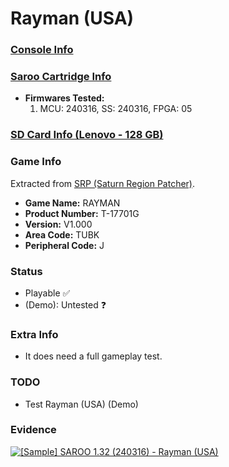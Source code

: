 # Rayman (USA)

### [Console Info](../../../../Info/Consoles/VA13/README.md)

### [Saroo Cartridge Info](../../../../Info/Cartridges/RetroGameParadiseStore/1.32F/README.md)

- <b>Firmwares Tested:</b>
  1. MCU: 240316, SS: 240316, FPGA: 05

### [SD Card Info (Lenovo - 128 GB)](../../../../Info/SdCards/Lenovo/128GB/README.md)

### Game Info

Extracted from [SRP (Saturn Region Patcher)](https://segaxtreme.net/resources/saturn-region-patcher.81/download).

- <b>Game Name:</b> RAYMAN
- <b>Product Number:</b> T-17701G
- <b>Version:</b> V1.000
- <b>Area Code:</b> TUBK
- <b>Peripheral Code:</b> J

### Status

- Playable :white_check_mark:
- (Demo): Untested :question:

### Extra Info

- It does need a full gameplay test.

### TODO

- Test Rayman (USA) (Demo)

### Evidence

[![[Sample] SAROO 1.32 (240316) - Rayman (USA)](https://img.youtube.com/vi/fi6UdR5n7oo/0.jpg)](https://www.youtube.com/watch?v=fi6UdR5n7oo)
